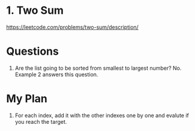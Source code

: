# 1. Two Sum

https://leetcode.com/problems/two-sum/description/

# Questions
1. Are the list going to be sorted from smallest to largest number? No. Example 2 answers this question. 

# My Plan
1. For each index, add it with the other indexes one by one and evalute if you reach the target.





